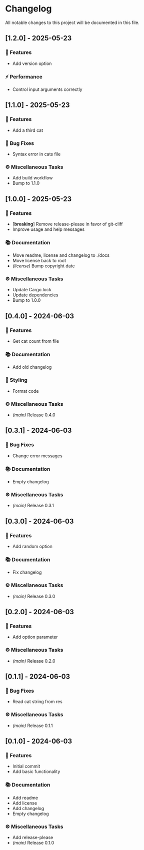 # Changelog

All notable changes to this project will be documented in this file.

## [1.2.0] - 2025-05-23

### 🚀 Features

- Add version option

### ⚡ Performance

- Control input arguments correctly

## [1.1.0] - 2025-05-23

### 🚀 Features

- Add a third cat

### 🐛 Bug Fixes

- Syntax error in cats file

### ⚙️ Miscellaneous Tasks

- Add build workflow
- Bump to 1.1.0

## [1.0.0] - 2025-05-23

### 🚀 Features

- [**breaking**] Remove release-please in favor of git-cliff
- Improve usage and help messages

### 📚 Documentation

- Move readme, license and changelog to ./docs
- Move license back to root
- *(license)* Bump copyright date

### ⚙️ Miscellaneous Tasks

- Update Cargo.lock
- Update dependencies
- Bump to 1.0.0

## [0.4.0] - 2024-06-03

### 🚀 Features

- Get cat count from file

### 📚 Documentation

- Add old changelog

### 🎨 Styling

- Format code

### ⚙️ Miscellaneous Tasks

- *(main)* Release 0.4.0

## [0.3.1] - 2024-06-03

### 🐛 Bug Fixes

- Change error messages

### 📚 Documentation

- Empty changelog

### ⚙️ Miscellaneous Tasks

- *(main)* Release 0.3.1

## [0.3.0] - 2024-06-03

### 🚀 Features

- Add random option

### 📚 Documentation

- Fix changelog

### ⚙️ Miscellaneous Tasks

- *(main)* Release 0.3.0

## [0.2.0] - 2024-06-03

### 🚀 Features

- Add option parameter

### ⚙️ Miscellaneous Tasks

- *(main)* Release 0.2.0

## [0.1.1] - 2024-06-03

### 🐛 Bug Fixes

- Read cat string from res

### ⚙️ Miscellaneous Tasks

- *(main)* Release 0.1.1

## [0.1.0] - 2024-06-03

### 🚀 Features

- Initial commit
- Add basic functionality

### 📚 Documentation

- Add readme
- Add license
- Add changelog
- Empty changelog

### ⚙️ Miscellaneous Tasks

- Add release-please
- *(main)* Release 0.1.0

<!-- generated by git-cliff -->

